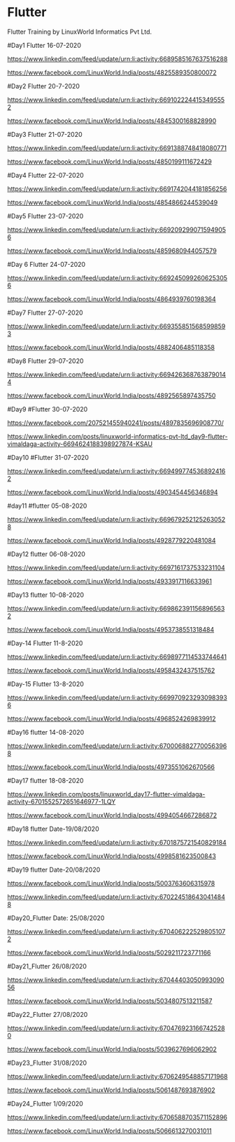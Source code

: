 # Flutter
Flutter Training by LinuxWorld Informatics Pvt Ltd.

#Day1 Flutter
16-07-2020

https://www.linkedin.com/feed/update/urn:li:activity:6689585167637516288

https://www.facebook.com/LinuxWorld.India/posts/4825589350800072




#Day2 Flutter
20-7-2020

https://www.linkedin.com/feed/update/urn:li:activity:6691022244153495552

https://www.facebook.com/LinuxWorld.India/posts/4845300168828990




#Day3 Flutter
21-07-2020

https://www.linkedin.com/feed/update/urn:li:activity:6691388748418080771

https://www.facebook.com/LinuxWorld.India/posts/4850199111672429



#Day4 Flutter
22-07-2020

https://www.linkedin.com/feed/update/urn:li:activity:6691742044181856256

https://www.facebook.com/LinuxWorld.India/posts/4854866244539049




#Day5 Flutter
23-07-2020


https://www.linkedin.com/feed/update/urn:li:activity:6692092990715949056

https://www.facebook.com/LinuxWorld.India/posts/4859680944057579




#Day 6 Flutter
24-07-2020

https://www.linkedin.com/feed/update/urn:li:activity:6692450992606253056

https://www.facebook.com/LinuxWorld.India/posts/4864939760198364




#Day7 Flutter
27-07-2020

https://www.linkedin.com/feed/update/urn:li:activity:6693558515685998593
 
https://www.facebook.com/LinuxWorld.India/posts/4882406485118358




#Day8 Flutter
29-07-2020

https://www.linkedin.com/feed/update/urn:li:activity:6694263687638790144

https://www.facebook.com/LinuxWorld.India/posts/4892565897435750




#Day9 #Flutter
30-07-2020

https://www.facebook.com/207521455940241/posts/4897835696908770/

https://www.linkedin.com/posts/linuxworld-informatics-pvt-ltd_day9-flutter-vimaldaga-activity-6694624188398927874-KSAU




#Day10 #Flutter
31-07-2020

https://www.linkedin.com/feed/update/urn:li:activity:6694997745368924162

https://www.facebook.com/LinuxWorld.India/posts/4903454456346894




#day11 #flutter
05-08-2020

https://www.linkedin.com/feed/update/urn:li:activity:6696792521252630528

https://www.facebook.com/LinuxWorld.India/posts/4928779220481084




#Day12 flutter
06-08-2020

https://www.linkedin.com/feed/update/urn:li:activity:6697161737533231104

https://www.facebook.com/LinuxWorld.India/posts/4933917116633961




#Day13 flutter
10-08-2020

https://www.linkedin.com/feed/update/urn:li:activity:6698623911568965632

https://www.facebook.com/LinuxWorld.India/posts/4953738551318484




#Day-14 Flutter
11-8-2020

https://www.linkedin.com/feed/update/urn:li:activity:6698977114533744641

https://www.facebook.com/LinuxWorld.India/posts/4958432437515762




#Day-15 Flutter
13-8-2020

https://www.linkedin.com/feed/update/urn:li:activity:6699709232930983936

https://www.facebook.com/LinuxWorld.India/posts/4968524269839912




#Day16 flutter
14-08-2020

https://www.linkedin.com/feed/update/urn:li:activity:6700068827700563968

https://www.facebook.com/LinuxWorld.India/posts/4973551062670566




#Day17 flutter
18-08-2020

https://www.linkedin.com/posts/linuxworld_day17-flutter-vimaldaga-activity-6701552572651646977-1LQY

https://www.facebook.com/LinuxWorld.India/posts/4994054667286872




#Day18 flutter
Date-19/08/2020

https://www.linkedin.com/feed/update/urn:li:activity:6701875721540829184

https://www.facebook.com/LinuxWorld.India/posts/4998581623500843




#Day19 flutter
Date-20/08/2020

https://www.facebook.com/LinuxWorld.India/posts/5003763606315978

https://www.linkedin.com/feed/update/urn:li:activity:6702245186430414848




#Day20_Flutter
Date: 25/08/2020

https://www.linkedin.com/feed/update/urn:li:activity:6704062225298051072

https://www.facebook.com/LinuxWorld.India/posts/5029211723771166




#Day21_Flutter
26/08/2020

https://www.linkedin.com/feed/update/urn:li:activity:6704440305099309056

https://www.facebook.com/LinuxWorld.India/posts/5034807513211587




#Day22_Flutter
27/08/2020

https://www.linkedin.com/feed/update/urn:li:activity:6704769231667425280

https://www.facebook.com/LinuxWorld.India/posts/5039627696062902




#Day23_Flutter
31/08/2020

https://www.linkedin.com/feed/update/urn:li:activity:6706249548857171968

https://www.facebook.com/LinuxWorld.India/posts/5061487693876902




#Day24_Flutter
1/09/2020

https://www.linkedin.com/feed/update/urn:li:activity:6706588703571152896

https://www.facebook.com/LinuxWorld.India/posts/5066613270031011

